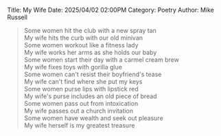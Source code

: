 Title: My Wife
Date: 2025/04/02 02:00PM
Category: Poetry
Author: Mike Russell

> Some women hit the club with a new spray tan<br>
> My wife hits the curb with our old minivan<br>
> Some women workout like a fitness lady<br>
> My wife works her arms as she holds our baby<br>
> Some women start their day with a carmel cream brew<br>
> My wife fixes toys with gorilla glue<br>
> Some women can't resist their boyfriend's tease<br>
> My wife can't find where she put my keys<br>
> Some women purse lips with lipstick red<br>
> My wife's purse includes an old piece of bread<br>
> Some women pass out from intoxication<br>
> My wife passes out a church invitation<br>
> Some women have wealth and seek out pleasure<br>
> My wife herself is my greatest treasure
